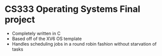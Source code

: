 # CS333 Operating Systems Final project

  - Completely written in C
  - Based off of the XV6 OS template
  - Handles scheduling jobs in a round robin fashion without starvation of tasks
